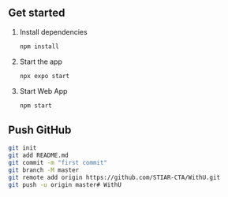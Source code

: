 

## Get started

1. Install dependencies

   ```bash
   npm install
   ```

2. Start the app

   ```bash
   npx expo start
   ```

3. Start Web App

   ```bash
   npm start
   ```

## Push GitHub

   ```bash
   git init
   git add README.md
   git commit -m "first commit"
   git branch -M master
   git remote add origin https://github.com/STIAR-CTA/WithU.git
   git push -u origin master# WithU
   ```